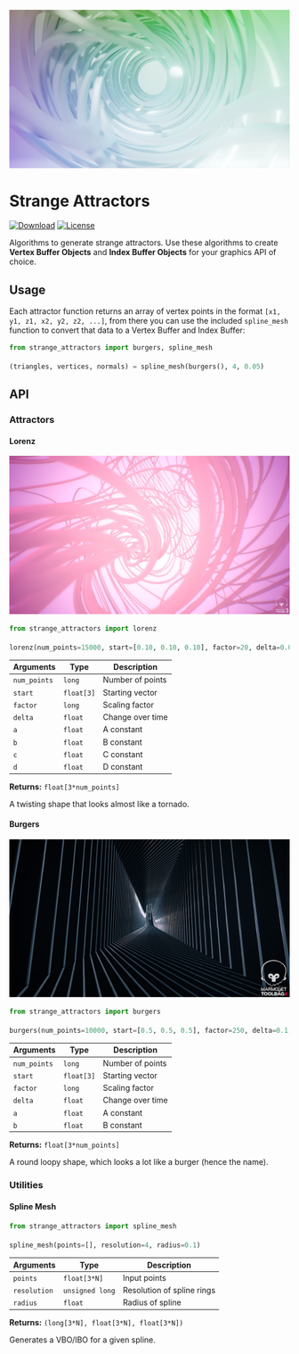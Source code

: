 ![Strange Attractor Cover](images/cover.jpg)

# Strange Attractors

[![Download][download-img]][download-url]
[![License][license-img]][license-url]

Algorithms to generate strange attractors. Use these algorithms to create **Vertex Buffer Objects** and **Index Buffer Objects** for your graphics API of choice.

## Usage

Each attractor function returns an array of vertex points in the format `[x1, y1, z1, x2, y2, z2, ...]`, from there you can use the included `spline_mesh` function to convert that data to a Vertex Buffer and Index Buffer:

```py
from strange_attractors import burgers, spline_mesh

(triangles, vertices, normals) = spline_mesh(burgers(), 4, 0.05)
  ```

## API

### Attractors

#### Lorenz

![Lorenz](images/lorenz.jpg)

```py
from strange_attractors import lorenz

lorenz(num_points=15000, start=[0.10, 0.10, 0.10], factor=20, delta=0.008, a=0.1, b=4.0, c=14.0, d=0.08):
```

| Arguments | Type | Description |
|-----------|------|-------------|
| `num_points`| `long` | Number of points |
| `start`| `float[3]` | Starting vector |
| `factor`| `long` | Scaling factor |
| `delta`| `float` | Change over time |
| `a`| `float` | A constant |
| `b`| `float` | B constant |
| `c`| `float` | C constant |
| `d`| `float` | D constant |

**Returns:** `float[3*num_points]`

A twisting shape that looks almost like a tornado.

#### Burgers

![Burgers](images/burgers.jpg)

```py
from strange_attractors import burgers

burgers(num_points=10000, start=[0.5, 0.5, 0.5], factor=250, delta=0.1, a=0.7, b=0.78)
```

| Arguments | Type | Description |
|-----------|------|-------------|
| `num_points`| `long` | Number of points |
| `start`| `float[3]` | Starting vector |
| `factor`| `long` | Scaling factor |
| `delta`| `float` | Change over time |
| `a`| `float` | A constant |
| `b`| `float` | B constant |

**Returns:** `float[3*num_points]`

A round loopy shape, which looks a lot like a burger (hence the name).

### Utilities

#### Spline Mesh

```py
from strange_attractors import spline_mesh

spline_mesh(points=[], resolution=4, radius=0.1)
```

| Arguments | Type | Description |
|-----------|------|-------------|
| `points`| `float[3*N]` | Input points |
| `resolution`| `unsigned long` | Resolution of spline rings |
| `radius`| `float` | Radius of spline |

**Returns:** `(long[3*N], float[3*N], float[3*N])`

 Generates a VBO/IBO for a given spline.

[license-img]: http://img.shields.io/:license-unlicense-blue.svg?style=flat-square
[license-url]: http://unlicense.org/
[download-img]: http://img.shields.io/:download-🡣-gray.svg?style=flat-square
[download-url]: https://github.com/alaingalvan/strange-attractors/archive/master.zip